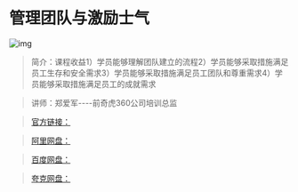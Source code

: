 # 管理团队与激励士气

![img]()

> 简介：课程收益1）学员能够理解团队建立的流程2）学员能够采取措施满足员工生存和安全需求3）学员能够采取措施满足员工团队和尊重需求4）学员能够采取措施满足员工的成就需求

> 讲师：郑爱军----前奇虎360公司培训总监

> [官方链接：]()

> [阿里网盘：]()

> [百度网盘：]()

> [夸克网盘：]()

